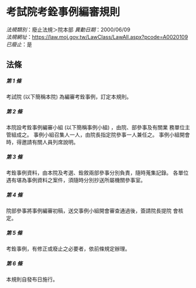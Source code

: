 # 考試院考銓事例編審規則

*法規類別*：廢止法規＞院本部
*異動日期*：2000/06/09  
*法規網址*：https://law.moj.gov.tw/LawClass/LawAll.aspx?pcode=A0020109
*已廢止*：是


## 法條
##### 第 1 條
考試院 (以下簡稱本院) 為編審考銓事例，訂定本規則。

##### 第 2 條
本院設考銓事例編審小組 (以下簡稱事例小組) ，由院、部參事及有關業
務單位主管組成之。
事例小組召集人一人，由院長指定院參事一人兼任之。
事例小組開會時，得邀請有關人員列席說明。

##### 第 3 條
考銓事例資料，由本院及考選、銓敘兩部參事分別負責，隨時蒐集記錄。
各單位遇有堪為事例資料之案件，須隨時分別抄送所屬機關參事室。

##### 第 4 條
院部參事將事例編審初稿，送交事例小組開會審查通過後，簽請院長提院
會核定。

##### 第 5 條
考銓事例，有修正或廢止之必要者，依前條規定辦理。

##### 第 6 條
本規則自發布日施行。


